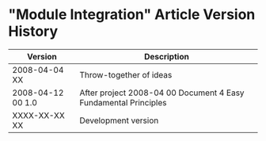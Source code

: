 ﻿"Module Integration" Article Version History
============================================

| Version            | Description                                                       |
|--------------------|-------------------------------------------------------------------|
| 2008-04-04 XX      | Throw-together of ideas                                           |
| 2008-04-12 00  1.0 | After project  2008-04 00  Document 4 Easy Fundamental Principles |
| XXXX-XX-XX XX      | Development version                                               |